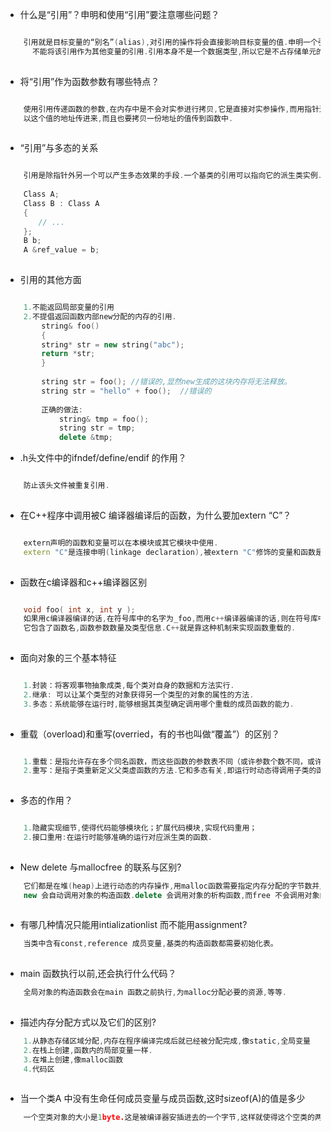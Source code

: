 
- 什么是“引用”？申明和使用“引用”要注意哪些问题？

``` c++

    引用就是目标变量的“别名”(alias),对引用的操作将会直接影响目标变量的值.申明一个引用的时候,一定要进行初始化.声明完引用后
      不能将该引用作为其他变量的引用.引用本身不是一个数据类型,所以它是不占存储单元的,不能建立数组的引用.这也是与指针的区别.
	
```

- 将“引用”作为函数参数有哪些特点？

``` c++

    使用引用传递函数的参数,在内存中是不会对实参进行拷贝,它是直接对实参操作,而用指针进行参数传递,虽然也能修改值,但是它要
    以这个值的地址传进来,而且也要拷贝一份地址的值传到函数中.
	
```

- “引用”与多态的关系

``` c++

    引用是除指针外另一个可以产生多态效果的手段.一个基类的引用可以指向它的派生类实例.
    
    Class A; 
    Class B : Class A
    {
    　　// ...
    }; 
    B b;
    A &ref_value = b;
	
```

- 引用的其他方面

``` c++

    1.不能返回局部变量的引用
    2.不提倡返回函数内部new分配的内存的引用.
        string& foo()
        {
        string* str = new string("abc");
        return *str; 
        }
        
        string str = foo(); //错误的,显然new生成的这块内存将无法释放。
        string str = "hello" + foo();  //错误的
        
        正确的做法:
            string& tmp = foo();
            string str = tmp; 
            delete &tmp;
```

-  .h头文件中的ifndef/define/endif 的作用？

``` c++

    防止该头文件被重复引用.
	
```

- 在C++程序中调用被C 编译器编译后的函数，为什么要加extern “C”？

``` c++

    extern声明的函数和变量可以在本模块或其它模块中使用.
    extern "C"是连接申明(linkage declaration),被extern "C"修饰的变量和函数是按照C语言方式编译和连接的,
	
```

- 函数在c编译器和c++编译器区别

``` c++

    void foo( int x, int y );
    如果用c编译器编译的话,在符号库中的名字为_foo,而用c++编译器编译的话,则在符号库中的名字为_foo_int_int,
    它包含了函数名,函数参数数量及类型信息.C++就是靠这种机制来实现函数重载的.
	
```

- 面向对象的三个基本特征

``` c++

    1.封装：将客观事物抽象成类,每个类对自身的数据和方法实行.
    2.继承: 可以让某个类型的对象获得另一个类型的对象的属性的方法.
    3.多态：系统能够在运行时,能够根据其类型确定调用哪个重载的成员函数的能力.
	
```

- 重载（overload)和重写(overried，有的书也叫做“覆盖”）的区别？

``` c++

    1.重载：是指允许存在多个同名函数，而这些函数的参数表不同（或许参数个数不同，或许参数类型不同，或许两者都不同）
    2.重写：是指子类重新定义父类虚函数的方法.它和多态有关,即运行时动态得调用子类的函数.
	
```

- 多态的作用？

``` c++

    1.隐藏实现细节,使得代码能够模块化；扩展代码模块,实现代码重用；
    2.接口重用:在运行时能够准确的运行对应派生类的函数.
	
```

- New delete 与mallocfree 的联系与区别?

``` c++
    它们都是在堆(heap)上进行动态的内存操作,用malloc函数需要指定内存分配的字节数并且不能初始化对象,而
    new 会自动调用对象的构造函数.delete 会调用对象的析构函数,而free 不会调用对象的destructor
	
```

- 有哪几种情况只能用intializationlist 而不能用assignment?

``` c++
    当类中含有const,reference 成员变量,基类的构造函数都需要初始化表。
	
```

- main 函数执行以前,还会执行什么代码？

``` c++
    全局对象的构造函数会在main 函数之前执行,为malloc分配必要的资源,等等.
	
```

- 描述内存分配方式以及它们的区别?

``` c++
    1.从静态存储区域分配,内存在程序编译完成后就已经被分配完成,像static,全局变量
    2.在栈上创建,函数内的局部变量一样.
    3.在堆上创建,像malloc函数
    4.代码区
	
```

- 当一个类A 中没有生命任何成员变量与成员函数,这时sizeof(A)的值是多少

``` c++
    一个空类对象的大小是1byte.这是被编译器安插进去的一个字节,这样就使得这个空类的两个实例得以在内存中配置独一无二的地址.
	
```